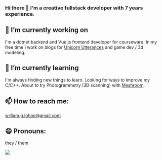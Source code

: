 ### Hi there 👋 I'm a creative fullstack developer with 7 years experience.  

## 🔭 I’m currently working on  

I'm a dotnet backend and Vue.js frontend developer for courseware. In my free time I work on blogs for [Unicorn Utterances](https://unicorn-utterances.com/unicorns/splatkillwill) and game dev / 3d modeling.

## 🌱 I’m currently learning  

I'm always finding new things to learn. Looking for ways to improve my C/C++. About to try Photogrammetry (3D scanning) with [Meshroom](https://alicevision.org/#meshroom).

## 📫 How to reach me:  

william.g.lohan@gmail.com  

## 😄 Pronouns:  

they / them  

<a href="https://github.com/anuraghazra/github-readme-stats">
  <img align="center" src="https://github-readme-stats.vercel.app/api?username=william-lohan&theme=synthwave" />
</a>
